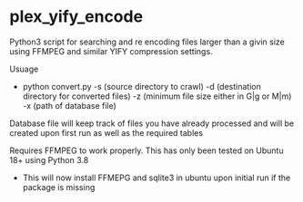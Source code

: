 # plex_yify_encode
Python3 script for searching and re encoding files larger than a givin size using FFMPEG and similar YIFY compression settings.


Usuage
 - python convert.py -s (source directory to crawl) -d (destination directory for converted files) -z (minimum file size either in G|g or M|m) -x (path of database file)
  
Database file will keep track of files you have already processed and will be created upon first run as well as the required tables


Requires FFMPEG to work properly.  This has only been tested on Ubuntu 18+ using Python 3.8
 - This will now install FFMEPG and sqlite3 in ubuntu upon initial run if the package is missing
